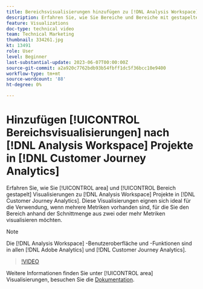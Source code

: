 ```yaml
---
title: Bereichsvisualisierungen hinzufügen zu [!DNL Analysis Workspace] Projekte
description: Erfahren Sie, wie Sie Bereiche und Bereiche mit gestapelten Visualisierungen hinzufügen [!DNL Analysis Workspace] Projekte in [!DNL Customer Journey Analytics].
feature: Visualizations
doc-type: technical video
team: Technical Marketing
thumbnail: 334261.jpg
kt: 13491
role: User
level: Beginner
last-substantial-update: 2023-06-07T00:00:00Z
source-git-commit: a2a920c7762bdb93b54fbff1dc5f36bcc10e9400
workflow-type: tm+mt
source-wordcount: '88'
ht-degree: 0%

---
```


# Hinzufügen [!UICONTROL Bereichsvisualisierungen] nach [!DNL Analysis Workspace] Projekte in [!DNL Customer Journey Analytics]

Erfahren Sie, wie Sie [!UICONTROL area] und [!UICONTROL Bereich gestapelt] Visualisierungen zu [!DNL Analysis Workspace] Projekte in [!DNL Customer Journey Analytics]. Diese Visualisierungen eignen sich ideal für die Verwendung, wenn mehrere Metriken vorhanden sind, für die Sie den Bereich anhand der Schnittmenge aus zwei oder mehr Metriken visualisieren möchten.

>[!NOTE]
>
>Die [!DNL Analysis Workspace] -Benutzeroberfläche und -Funktionen sind in allen [!DNL Adobe Analytics] und [!DNL Customer Journey Analytics].

>[!VIDEO](https://video.tv.adobe.com/v/334261/?quality=12&learn=on)

Weitere Informationen finden Sie unter [!UICONTROL area] Visualisierungen, besuchen Sie die [Dokumentation](https://experienceleague.adobe.com/docs/analytics-platform/using/cja-workspace/visualizations/area.html).

